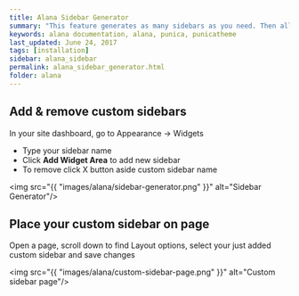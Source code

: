 ```yaml
---
title: Alana Sidebar Generator
summary: "This feature generates as many sidebars as you need. Then allows you to place them on any page you wish."
keywords: alana documentation, alana, punica, punicatheme
last_updated: June 24, 2017
tags: [installation]
sidebar: alana_sidebar
permalink: alana_sidebar_generator.html
folder: alana
---
```


## Add & remove custom sidebars

In your site dashboard, go to Appearance -> Widgets

* Type your sidebar name
* Click **Add Widget Area** to add new sidebar
* To remove click X button aside custom sidebar name

<img src="{{ "images/alana/sidebar-generator.png" }}" alt="Sidebar Generator"/>

## Place your custom sidebar on page

Open a page, scroll down to find Layout options, select your just added custom sidebar and save changes

<img src="{{ "images/alana/custom-sidebar-page.png" }}" alt="Custom sidebar page"/>
